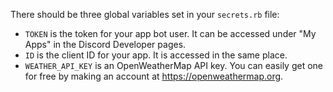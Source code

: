 There should be three global variables set in your `secrets.rb` file:

* `TOKEN` is the token for your app bot user. It can be accessed under "My Apps" in the Discord Developer pages.
* `ID` is the client ID for your app. It is accessed in the same place.
* `WEATHER_API_KEY` is an OpenWeatherMap API key. You can easily get one for free by making an account at https://openweathermap.org.
